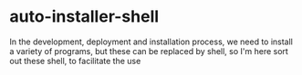 auto-installer-shell
====================

In the development, deployment and installation process, we need to install a variety of programs, but these can be replaced by shell, so I'm here sort out these shell, to facilitate the use